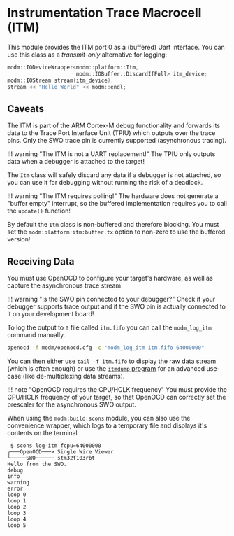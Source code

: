 # Instrumentation Trace Macrocell (ITM)

This module provides the ITM port 0 as a (buffered) Uart interface.
You can use this class as a *transmit-only* alternative for logging:

```cpp
modm::IODeviceWrapper<modm::platform::Itm,
                      modm::IOBuffer::DiscardIfFull> itm_device;
modm::IOStream stream(itm_device);
stream << "Hello World" << modm::endl;
```


## Caveats

The ITM is part of the ARM Cortex-M debug functionality and forwards its data
to the Trace Port Interface Unit (TPIU) which outputs over the trace pins.
Only the SWO trace pin is currently supported (asynchronous tracing).

!!! warning "The ITM is not a UART replacement!"
    The TPIU only outputs data when a debugger is attached to the target!

The `Itm` class will safely discard any data if a debugger is not attached, so
you can use it for debugging without running the risk of a deadlock.

!!! warning "The ITM requires polling!"
    The hardware does not generate a "buffer empty" interrupt, so the
    buffered implementation requires you to call the `update()` function!

By default the `Itm` class is non-buffered and therefore blocking.
You must set the `modm:platform:itm:buffer.tx` option to non-zero to use the
buffered version!


## Receiving Data

You must use OpenOCD to configure your target's hardware, as well as capture
the asynchronous trace stream.

!!! warning "Is the SWO pin connected to your debugger?"
    Check if your debugger supports trace output and if the SWO pin is actually
    connected to it on your development board!

To log the output to a file called `itm.fifo` you can call the `modm_log_itm`
command manually.

```sh
openocd -f modm/openocd.cfg -c "modm_log_itm itm.fifo 64000000"
```

You can then either use `tail -f itm.fifo` to display the raw data stream
(which is often enough) or use the [`itmdump` program](https://docs.rs/itm/)
for an advanced use-case (like de-multiplexing data streams).

!!! note "OpenOCD requires the CPU/HCLK frequency"
    You must provide the CPU/HCLK frequency of your target, so that
    OpenOCD can correctly set the prescaler for the asynchronous SWO output.

When using the `modm:build:scons` module, you can also use the convenience
wrapper, which logs to a temporary file and displays it's contents on the
terminal

```
 $ scons log-itm fcpu=64000000
╭───OpenOCD───> Single Wire Viewer
╰─────SWO────── stm32f103rbt
Hello from the SWO.
debug
info
warning
error
loop 0
loop 1
loop 2
loop 3
loop 4
loop 5
```


